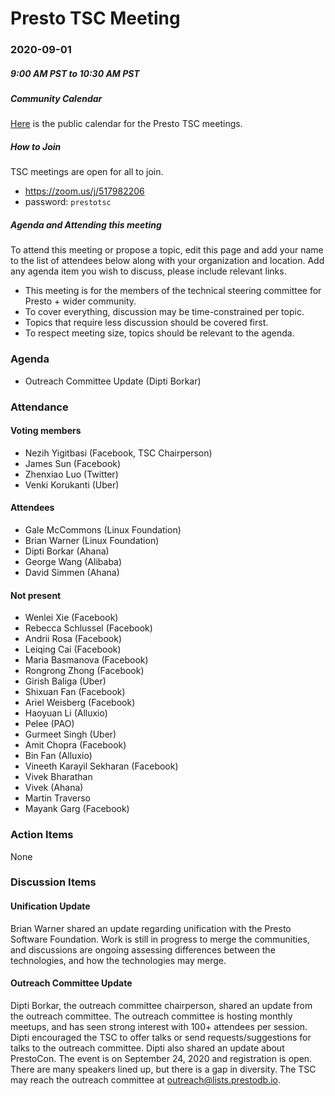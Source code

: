 # Presto TSC Meeting

### 2020-09-01
##### 9:00 AM PST to 10:30 AM PST

##### Community Calendar

[Here](https://calendar.google.com/calendar/embed?src=linuxfoundation.org_vrjlva5b0u73ps75fvnv5sasi4%40group.calendar.google.com&ctz=America%2FChicago) is the public calendar for the Presto TSC meetings.

##### How to Join

TSC meetings are open for all to join.

* https://zoom.us/j/517982206
* password: `prestotsc`

##### Agenda and Attending this meeting

To attend this meeting or propose a topic, edit this page and add your name to the list of attendees below along with your organization and location. Add any agenda item you wish to discuss, please include relevant links.

* This meeting is for the members of the technical steering committee for Presto + wider community.
* To cover everything, discussion may be time-constrained per topic.
* Topics that require less discussion should be covered first.
* To respect meeting size, topics should be relevant to the agenda.

### Agenda

* Outreach Committee Update (Dipti Borkar)


### Attendance
#### Voting members
* Nezih Yigitbasi (Facebook, TSC Chairperson)
* James Sun  (Facebook)
* Zhenxiao Luo (Twitter)
* Venki Korukanti (Uber)

#### Attendees
* Gale McCommons (Linux Foundation)
* Brian Warner (Linux Foundation)
* Dipti Borkar (Ahana)
* George Wang (Alibaba)
* David Simmen (Ahana)

#### Not present
* Wenlei Xie (Facebook)
* Rebecca Schlussel (Facebook)
* Andrii Rosa (Facebook)
* Leiqing Cai (Facebook)
* Maria Basmanova (Facebook)
* Rongrong Zhong (Facebook)
* Girish Baliga (Uber)
* Shixuan Fan (Facebook)
* Ariel Weisberg (Facebook)
* Haoyuan Li (Alluxio)
* Pelee (PAO)
* Gurmeet Singh (Uber)
* Amit Chopra (Facebook) 
* Bin Fan (Alluxio)
* Vineeth Karayil Sekharan (Facebook)
* Vivek Bharathan
* Vivek (Ahana)
* Martin Traverso 
* Mayank Garg (Facebook)


### Action Items
None

### Discussion Items

#### Unification Update

Brian Warner shared an update regarding unification with the Presto Software Foundation. Work is still in progress to merge the communities, and discussions are ongoing assessing differences between the technologies, and how the technologies may merge. 

#### Outreach Committee Update

Dipti Borkar, the outreach committee chairperson, shared an update from the outreach committee. The outreach committee is hosting monthly meetups, and has seen strong interest with 100+ attendees per session. Dipti encouraged the TSC to offer talks or send requests/suggestions for talks to the outreach committee. Dipti also shared an update about PrestoCon. The event is on September 24, 2020 and registration is open. There are many speakers lined up, but there is a gap in diversity. The TSC may reach the outreach committee at outreach@lists.prestodb.io.
